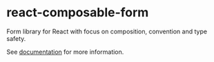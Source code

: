 # react-composable-form

Form library for React with focus on composition, convention and type safety.

See [documentation](https://yas-docs.vercel.app/docs/react-composable-form) for more information.
